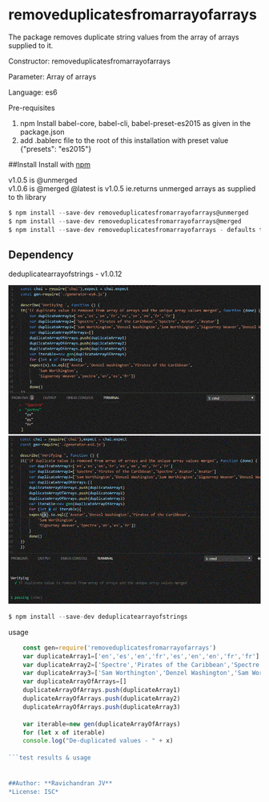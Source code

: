 # removeduplicatesfromarrayofarrays
The package removes duplicate string values from the array of arrays supplied to it.

Constructor: removeduplicatesfromarrayofarrays

Parameter: Array of arrays

Language: es6

Pre-requisites

1. npm Install babel-core, babel-cli, babel-preset-es2015 as given in the package.json 
2. add .bablerc file to the root of this installation with preset value {"presets": "es2015"}

##Install 
Install with [npm](http://npmjs.com)

v1.0.5 is @unmerged  
v1.0.6 is @merged
@latest is v1.0.5 ie.returns unmerged arrays as supplied to th library

```javascript
$ npm install --save-dev removeduplicatesfromarrayofarrays@unmerged
$ npm install --save-dev removeduplicatesfromarrayofarrays@merged
$ npm install --save-dev removeduplicatesfromarrayofarrays - defaults to @latest version
```

## Dependency
deduplicatearrayofstrings - v1.0.12

![Test Result](https://github.com/ravichandranjv/removeduplicatesfromarrayofarrays/blob/master/test1.GIF)
![Test Result](https://github.com/ravichandranjv/removeduplicatesfromarrayofarrays/blob/master/test3.GIF)


```javascript
$ npm install --save-dev deduplicatearrayofstrings
```
usage

```javascript
    const gen=require('removeduplicatesfromarrayofarrays')
    var duplicateArray1=['en','es','en','fr','es','en','en','fr','fr']
    var duplicateArray2=['Spectre','Pirates of the Caribbean','Spectre','Avatar','Avatar']
    var duplicateArray3=['Sam Worthington','Denzel Washington','Sam Worthington','Sigourney Weaver','Denzel Washington','Sam Worthington']
    var duplicateArrayOfArrays=[]
    duplicateArrayOfArrays.push(duplicateArray1)
    duplicateArrayOfArrays.push(duplicateArray2)
    duplicateArrayOfArrays.push(duplicateArray3)

    var iterable=new gen(duplicateArrayOfArrays)
    for (let x of iterable)
    console.log("De-duplicated values - " + x)

```test results & usage


##Author: **Ravichandran JV**
*License: ISC*

